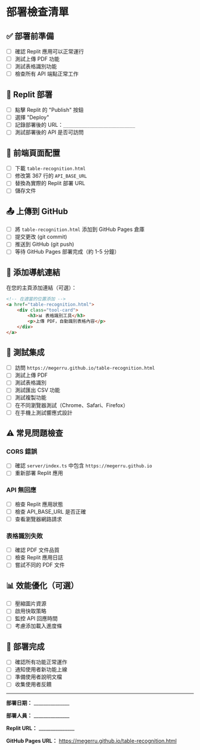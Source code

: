 # 部署檢查清單

## ✅ 部署前準備

- [ ] 確認 Replit 應用可以正常運行
- [ ] 測試上傳 PDF 功能
- [ ] 測試表格識別功能
- [ ] 檢查所有 API 端點正常工作

## 🚀 Replit 部署

- [ ] 點擊 Replit 的 "Publish" 按鈕
- [ ] 選擇 "Deploy" 
- [ ] 記錄部署後的 URL：`___________________________`
- [ ] 測試部署後的 API 是否可訪問

## 📄 前端頁面配置

- [ ] 下載 `table-recognition.html`
- [ ] 修改第 367 行的 `API_BASE_URL`
- [ ] 替換為實際的 Replit 部署 URL
- [ ] 儲存文件

## 📤 上傳到 GitHub

- [ ] 將 `table-recognition.html` 添加到 GitHub Pages 倉庫
- [ ] 提交更改 (git commit)
- [ ] 推送到 GitHub (git push)
- [ ] 等待 GitHub Pages 部署完成（約 1-5 分鐘）

## 🔗 添加導航連結

在您的主頁添加連結（可選）：

```html
<!-- 在適當的位置添加 -->
<a href="table-recognition.html">
    <div class="tool-card">
        <h3>📊 表格識別工具</h3>
        <p>上傳 PDF，自動識別表格內容</p>
    </div>
</a>
```

## 🧪 測試集成

- [ ] 訪問 `https://megerru.github.io/table-recognition.html`
- [ ] 測試上傳 PDF
- [ ] 測試表格識別
- [ ] 測試匯出 CSV 功能
- [ ] 測試複製功能
- [ ] 在不同瀏覽器測試（Chrome、Safari、Firefox）
- [ ] 在手機上測試響應式設計

## ⚠️ 常見問題檢查

### CORS 錯誤
- [ ] 確認 `server/index.ts` 中包含 `https://megerru.github.io`
- [ ] 重新部署 Replit 應用

### API 無回應
- [ ] 檢查 Replit 應用狀態
- [ ] 檢查 API_BASE_URL 是否正確
- [ ] 查看瀏覽器網路請求

### 表格識別失敗
- [ ] 確認 PDF 文件品質
- [ ] 檢查 Replit 應用日誌
- [ ] 嘗試不同的 PDF 文件

## 📊 效能優化（可選）

- [ ] 壓縮圖片資源
- [ ] 啟用快取策略
- [ ] 監控 API 回應時間
- [ ] 考慮添加載入進度條

## 🎉 部署完成

- [ ] 確認所有功能正常運作
- [ ] 通知使用者新功能上線
- [ ] 準備使用者說明文檔
- [ ] 收集使用者反饋

---

**部署日期：** _______________

**部署人員：** _______________

**Replit URL：** _______________

**GitHub Pages URL：** https://megerru.github.io/table-recognition.html
